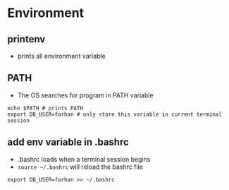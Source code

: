 # Environment

## printenv

- prints all environment variable

## PATH

- The OS searches for program in PATH variable

```
echo $PATH # prints PATH
export DB_USER=farhan # only store this variable in current terminal session
```

## add env variable in .bashrc

- .bashrc loads when a terminal session begins
- `source ~/.bashrc` will reload the bashrc file

```
export DB_USER=farhan >> ~/.bashrc
```
